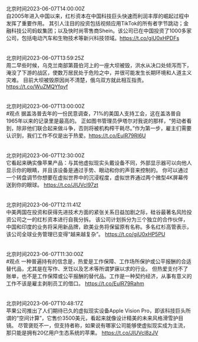 北京时间2023-06-07T14:00:00Z<br>自2005年进入中国以来，红杉资本在中国科技巨头快速而利润丰厚的崛起过程中发挥了重要作用。
其引人注目的投资包括视频应用TikTok的所有者字节跳动；金融科技公司蚂蚁集团；以及快时尚零售商Shein。该公司已在中国投资了1000多家公司，包括电动汽车和生物技术等新兴科技领域。https://t.co/giU0xHPDFs<br><br><br>北京时间2023-06-07T13:59:25Z<br>周二早些时候，乌克兰南部第聂伯河上的一座大坝被毁，洪水从决口处倾泻而下，淹没了下游的战区，使数万居民处于危险之中，并很可能发生长期环境和人道主义灾难。
目前大坝被毁原因尚不清楚，俄乌双方就此相互指责。
https://t.co/WuZMQYfqyf<br><br><br>北京时间2023-06-07T13:00:00Z<br>#观点 据盖洛普去年的一份民意调查，71%的美国人支持工会，这在盖洛普自1965年以来的记录里是最高的。
正如图书管理员伊塔尔对我说的那样，“劳动者看到，除非他们联合起来做斗争，否则将被机构榨干耗尽。”作为第一步，雇主们需要认识到，我们工作不仅是出于热爱。https://t.co/EulR79RI6U<br><br><br>北京时间2023-06-07T12:30:00Z<br>它看起来确实像苹果产品：与其他虚拟现实头戴设备不同，外部显示器可以向他人显示你的眼睛，并且该设备是通过手势、眼动和你的声音来控制的。
你可以通过一个转盘调节你想要在虚拟世界中的沉浸程度，虚拟世界通过两个微型4K屏幕传送到你的眼球。 https://t.co/JIUVcl97zt<br><br><br>北京时间2023-06-07T12:11:41Z<br>中美两国在投资和获得先进技术方面的紧张关系日益加剧之际，硅谷最著名风险投资公司之一的红杉资本进行自我分拆。
该公司计划拆分为三个独立的合作伙伴，中国和印度的业务将采用新品牌，欧美业务将保留原有名称。多名红杉高管表示，该公司全球业务管理已变得“越来越复杂”。
https://t.co/giU0xHP5PU<br><br><br>北京时间2023-06-07T11:30:00Z<br>#观点 一种普遍持有的信念是，热爱是工作保障、工作场所保护或公平报酬的合适替代品，尤其是在写作、烹饪以及艺术等所谓梦寐以求的行业。
但热爱支付不了账单，也不是工作保障或公平报酬的替代品。工作是一种契约经济，从事有意义的工作不该是雇主剥削员工的借口。
https://t.co/EulR79Rahm<br><br><br>北京时间2023-06-07T10:48:17Z<br>苹果公司推出了人们期待已久的虚拟现实设备Apple Vision Pro，即该科技巨头所谓的“空间计算”，它售价3500美元，看起来就像设计精美的未来风格滑雪护目镜。
尽管褒贬不一，但支持者称，如果说有哪家公司能够使虚拟现实成为主流，那只能是拥有20亿用户生态系统的苹果。
https://t.co/JIUVcl8zJV<br><br><br>